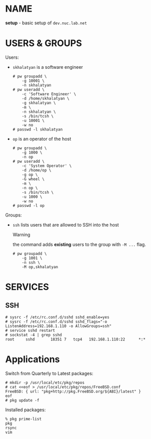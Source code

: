 # NAME

**setup** - basic setup of `dev.nuc.lab.net`


# USERS & GROUPS

Users:

  * `skhalatyan` is a software engineer

    ```console
    # pw groupadd \
        -g 10001 \
        -n skhalatyan
    # pw useradd \
        -c 'Software Engineer' \
        -d /home/skhalatyan \
        -g skhalatyan \
        -m \
        -n skhalatyan \
        -s /bin/tcsh \
        -u 10001 \
        -w no
    # passwd -l skhalatyan
    ```

  * `op` is an operator of the host

    ```console
    # pw groupadd \
        -g 1000 \
        -n op
    # pw useradd \
        -c 'System Operator' \
        -d /home/op \
        -g op \
        -G wheel \
        -m \
        -n op \
        -s /bin/tcsh \
        -u 1000 \
        -w no
    # passwd -l op
    ```


Groups:

  * `ssh` lists users that are allowed to SSH into the host

    > [!WARNING]
    > the command adds **existing** users to the group with `-M ...` flag.

    ```console
    # pw groupadd \
        -g 1001 \
        -n ssh \
        -M op,skhalatyan
    ```

# SERVICES

## SSH

```console
# sysrc -f /etc/rc.conf.d/sshd sshd_enable=yes
# sysrc -f /etc/rc.conf.d/sshd sshd_flags="-o ListenAddress=192.168.1.110 -o AllowGroups=ssh"
# service sshd restart
# sockstat -4 | grep sshd
root     sshd       18351 7   tcp4   192.168.1.110:22      *:*
```


# Applications

Switch from Quarterly to Latest packages:

```console
# mkdir -p /usr/local/etc/pkg/repos
# cat <<eof > /usr/local/etc/pkg/repos/FreeBSD.conf 
FreeBSD: { url: "pkg+http://pkg.FreeBSD.org/${ABI}/latest" }
eof
# pkg update -f
```

Installed packages:

```console
% pkg prime-list
pkg
rsync
vim
```
